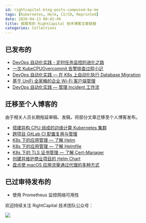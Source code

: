 ```yaml
---
id: rightcapital-blog-posts-composed-by-me
tags: [Kubernetes, Helm, CI/CD, Reprinted]
date: 2020-04-13 00:42:49
title: 我撰写的 RightCapital 技术博客文章链接
categories: Collections
---
```


## 已发布的

- [DevOps 自动化实践 - 定时任务监控的进化之路](https://zhuanlan.zhihu.com/p/108589827)
- [一次 KubeCPUOvercommit 告警排查过程小记](https://zhuanlan.zhihu.com/p/113520011)
- [DevOps 自动化实践 — 在 K8s 上自动化执行 Database Migration](https://zhuanlan.zhihu.com/p/136630460)
- [基于 UniFi 全家桶的企业 Wi-Fi 客户端管理](https://zhuanlan.zhihu.com/p/149949149)
- [DevOps 自动化实践 — 管理 Incident 工作流](https://zhuanlan.zhihu.com/p/161940022)

## 迁移至个人博客的

由于相关人员长期拖延审稿、发稿，将部分文章迁移至个人博客发布。

- [搭建异构 CPU 组成的边缘计算 Kubernetes 集群](/posts/setup-an-edge-computing-cluster-with-different-archs-of-cpus/)
- [跨项目 GitLab CI 配置复用与管理](/posts/reuse-gitlab-ci-configs-across-projects/)
- [K8s 下的应用管理 — 了解 Helm](/posts/getting-to-know-helm/)
- [K8s 下的应用管理 — 了解 Helmfile](/posts/getting-to-know-helmfile/)
- [K8s 下的 TLS 证书管理 — 了解 Cert-Manager](/posts/getting-to-know-cert-manager/)
- [创建并维护商业项目的 Helm Chart](/posts/create-and-maintain-a-helm-chart/)
- [盘点使 macOS 应用流量通过代理的多种方式](/posts/redirecting-network-traffic-of-various-apps-on-macos-to-proxies/)

## 已过审待发布的

- 使用 Prometheus 监控网络可用性

欢迎持续关注 RightCapital 技术团队公众号：

![](/resources/1e13b8d8d8459413efc5c65bfa851d52.png)
